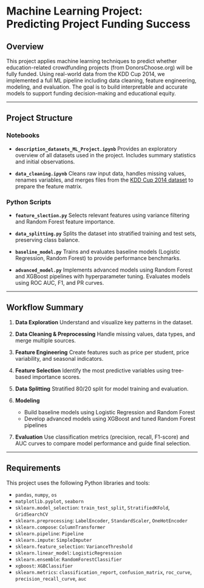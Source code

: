 # Machine Learning Project: Predicting Project Funding Success

## Overview

This project applies machine learning techniques to predict whether education-related crowdfunding projects (from DonorsChoose.org) will be fully funded. Using real-world data from the KDD Cup 2014, we implemented a full ML pipeline including data cleaning, feature engineering, modeling, and evaluation. The goal is to build interpretable and accurate models to support funding decision-making and educational equity.

---

## Project Structure

### Notebooks

* **`description_datasets_ML_Project.ipynb`**
  Provides an exploratory overview of all datasets used in the project. Includes summary statistics and initial observations.

* **`data_cleaning.ipynb`**
  Cleans raw input data, handles missing values, renames variables, and merges files from the [KDD Cup 2014 dataset](https://www.kaggle.com/c/kdd-cup-2014-predicting-excitement-at-donors-choose/data) to prepare the feature matrix.

### Python Scripts

* **`feature_slection.py`**
  Selects relevant features using variance filtering and Random Forest feature importance.

* **`data_splitting.py`**
  Splits the dataset into stratified training and test sets, preserving class balance.

* **`baseline_model.py`**
  Trains and evaluates baseline models (Logistic Regression, Random Forest) to provide performance benchmarks.

* **`advanced_model.py`**
  Implements advanced models using Random Forest and XGBoost pipelines with hyperparameter tuning. Evaluates models using ROC AUC, F1, and PR curves.

---

## Workflow Summary

1. **Data Exploration**
   Understand and visualize key patterns in the dataset.

2. **Data Cleaning & Preprocessing**
   Handle missing values, data types, and merge multiple sources.

3. **Feature Engineering**
   Create features such as price per student, price variability, and seasonal indicators.

4. **Feature Selection**
   Identify the most predictive variables using tree-based importance scores.

5. **Data Splitting**
   Stratified 80/20 split for model training and evaluation.

6. **Modeling**

   * Build baseline models using Logistic Regression and Random Forest
   * Develop advanced models using XGBoost and tuned Random Forest pipelines

7. **Evaluation**
   Use classification metrics (precision, recall, F1-score) and AUC curves to compare model performance and guide final selection.

---

## Requirements

This project uses the following Python libraries and tools:

* `pandas`, `numpy`, `os`
* `matplotlib.pyplot`, `seaborn`
* `sklearn.model_selection`: `train_test_split`, `StratifiedKFold`, `GridSearchCV`
* `sklearn.preprocessing`: `LabelEncoder`, `StandardScaler`, `OneHotEncoder`
* `sklearn.compose`: `ColumnTransformer`
* `sklearn.pipeline`: `Pipeline`
* `sklearn.impute`: `SimpleImputer`
* `sklearn.feature_selection`: `VarianceThreshold`
* `sklearn.linear_model`: `LogisticRegression`
* `sklearn.ensemble`: `RandomForestClassifier`
* `xgboost`: `XGBClassifier`
* `sklearn.metrics`: `classification_report`, `confusion_matrix`, `roc_curve`, `precision_recall_curve`, `auc`

